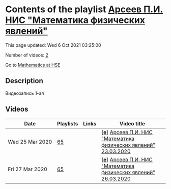 # Contents of the playlist [Арсеев П.И. НИС "Математика физических явлений"](https://www.youtube.com/playlist?list=PLq3E5oubNNoA5JylCRQvyJFQ6d2Pudnmd)

This page updated: Wed 6 Oct 2021 03:25:00

Number of videos: [2](#videos)

Go to [Mathematics at HSE](../README.md)

## Description

Видеозапись 1-ая

## Videos

|Date|Playlists|Links|Video title|
|---|---|---|---|
| Wed&nbsp;25&nbsp;Mar&nbsp;2020 | [65](../playlists/65 "Арсеев П.И. НИС &#34;Математика физических явлений&#34;") |  | [[**e**](https://studio.youtube.com/video/ezO-4SZXmIk/edit "Edit")] [Арсеев П.И. НИС &#34;Математика физических явлений&#34; 23.03.2020](https://www.youtube.com/watch?v=ezO-4SZXmIk&list=PLq3E5oubNNoA5JylCRQvyJFQ6d2Pudnmd "Научно-исследовательский семинар &#34;Математика физических явлений&#34;. 23.03.2020.&#013;Арсеев П.И.") |
| Fri&nbsp;27&nbsp;Mar&nbsp;2020 | [65](../playlists/65 "Арсеев П.И. НИС &#34;Математика физических явлений&#34;") |  | [[**e**](https://studio.youtube.com/video/hgfIx_LRzSQ/edit "Edit")] [Арсеев П.И. НИС &#34;Математика физических явлений&#34; 26.03.2020](https://www.youtube.com/watch?v=hgfIx_LRzSQ&list=PLq3E5oubNNoA5JylCRQvyJFQ6d2Pudnmd "Видеозапись 2") |
